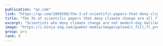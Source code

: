 ```yaml
---
publication: "qz.com"
link: "https://qz.com/1069298/the-3-of-scientific-papers-that-deny-climate-change-are-all-flawed/amp"
title: "The 3% of scientific papers that deny climate change are all flawed"
excerpt: "Scientists who deny climate change are not modern-day Galileos."
image: "https://i.kinja-img.com/gawker-media/image/upload/c_fill,fl_progressive,g_center,h_180,q_80,w_320/7a31e54b02f1479b23273b33588ebe6b.png"
group: pro
rank: 9
---
```

